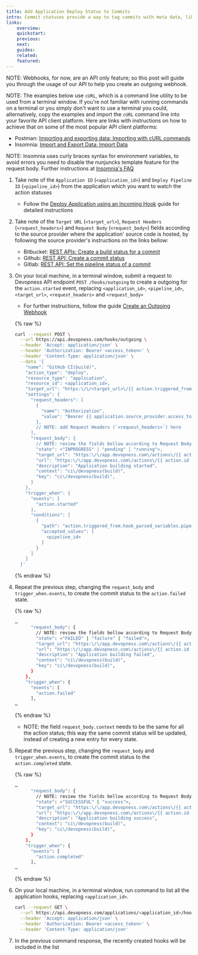 ```yaml
---
title: Add Application Deploy Status to Commits
intro: Commit statuses provide a way to tag commits with meta data, like automated build results. Learn how to create outgoing webhooks to update a commit status to match your Devopness application deploy status.
links:
    overview:
    quickstart:
    previous:
    next:
    guides:
    related:
    featured:
---
```


NOTE: Webhooks, for now, are an API only feature; so this post will guide you through the usage of our API to help you create an outgoing webhook.

NOTE: The examples below use `cURL`, which is a command line utility to be used from a terminal window. If you're not familiar with running commands on a terminal or you simply don't want to use a terminal you could, alternatively, copy the examples and import the `cURL` command line into your favorite API client platform. Here are links with instructions on how to achieve that on some of the most popular API client platforms:

- Postman: [Importing and exporting data: Importing with cURL commands](https://learning.postman.com/docs/getting-started/importing-and-exporting-data/#importing-with-curl-commands)
- Insomnia: [Import and Export Data: Import Data](https://docs.insomnia.rest/insomnia/import-export-data#import-data)

NOTE: Insomnia uses curly braces syntax for environment variables, to avoid errors you need to disable the nunjuncks template feature for the request body. Further instructions at [Insomnia's FAQ](https://docs.insomnia.rest/insomnia/faq#how-can-i-temporarily-disable-nunjucks-template)

1. Take note of the `Application ID` (`<application_id>`) and `Deploy Pipeline ID` (`<pipeline_id>`) from the application which you want to watch the action statuses
   - Follow the [Deploy Application using an Incoming Hook](/docs/applications/deploy-application-using-incoming-hook) guide for detailed instructions

1. Take note of the `Target URL` (`<target_url>`), `Request Headers` (`<request_headers>`) and `Request Body` (`<request_body>`) fields according to the source provider where the application' source code is hosted, by following the source provider's instructions on the links bellow:
   - Bitbucket: [REST APIs: Create a build status for a commit](https://developer.atlassian.com/cloud/bitbucket/rest/api-group-commit-statuses/#api-repositories-workspace-repo-slug-commit-commit-statuses-build-post)
   - Github: [REST API: Create a commit status](https://docs.github.com/en/rest/commits/statuses#create-a-commit-status)
   - Gitlab: [REST API: Set the pipeline status of a commit](https://docs.gitlab.com/ee/api/commits.html#set-the-pipeline-status-of-a-commit)

1. On your local machine, in a terminal window, submit a request to Devopness API endpoint `POST /hooks/outgoing` to create a outgoing for the `action.started` event, replacing `<application_id>`, `<pipeline_id>`, `<target_url>`, `<request_headers>` and `<request_body>`

   - For further instructions, follow the guide [Create an Outgoing Webhook](/docs/webhooks/create-outgoing-webhook)

   {% raw %}
   ```bash
   curl --request POST \
     --url https://api.devopness.com/hooks/outgoing \
     --header 'Accept: application/json' \
     --header 'Authorization: Bearer <access_token>' \
     --header 'Content-Type: application/json' \
     --data '{
       "name": "GitHub CI(build)",
       "action_type": "deploy",
       "resource_type": "application",
       "resource_id": <application_id>,
       "target_url": "https:\/\/<target_url>\/{{ action.triggered_from.hook_parsed_variables.commit_hash }}",
       "settings": {
         "request_headers": [
           {
             "name": "Authorization",
             "value": "Bearer {{ application.source_provider.access_token }}"
           },
           // NOTE: add Request Headers (`<request_headers>`) here
         ],
         "request_body": {
           // NOTE: review the fields bellow according to Request Body (`<request_body>`)
           "state": <"INPROGRESS" | "pending" | "running">,
           "target_url": "https:\/\/app.devopness.com\/actions\/{{ action.id }}",
           "url": "https:\/\/app.devopness.com\/actions\/{{ action.id }}",
           "description": "Application building started",
           "context": "ci\/devopness(build)",
           "key": "ci\/devopness(build)",
         }
       },
       "trigger_when": {
         "events": [
           "action.started"
         ],
         "conditions": [
           {
             "path": "action.triggered_from.hook_parsed_variables.pipeline_id",
             "accepted_values": [
               <pipeline_id>
             ]
           }
         ]
       }
     }'
   ```
   {% endraw %}

1. Repeat the previous step, changing the `request_body` and `trigger_when.events`, to create the commit status to the `action.failed` state.

   {% raw %}
   ```bash
   …
         "request_body": {
           // NOTE: review the fields bellow according to Request Body (`<request_body>`)
           "state": <"FAILED" | "failure" | "failed">,
           "target_url": "https:\/\/app.devopness.com\/actions\/{{ action.id }}",
           "url": "https:\/\/app.devopness.com\/actions\/{{ action.id }}",
           "description": "Application building failed",
           "context": "ci\/devopness(build)",
           "key": "ci\/devopness(build)",
         }
       },
       "trigger_when": {
         "events": [
           "action.failed"
         ],
   …
   ```
   {% endraw %}

   - NOTE: the field `request_body.context` needs to be the same for all the action status; this way the same commit status will be updated, instead of creating a new entry for every state.

1. Repeat the previous step, changing the `request_body` and `trigger_when.events`, to create the commit status to the `action.completed` state.

   {% raw %}
   ```bash
   …
         "request_body": {
           // NOTE: review the fields bellow according to Request Body (`<request_body>`)
           "state": <"SUCCESSFUL" | "success">,
           "target_url": "https:\/\/app.devopness.com\/actions\/{{ action.id }}",
           "url": "https:\/\/app.devopness.com\/actions\/{{ action.id }}",
           "description": "Application building success",
           "context": "ci\/devopness(build)",
           "key": "ci\/devopness(build)",
         }
       },
       "trigger_when": {
         "events": [
           "action.completed"
         ],
   …
   ```
   {% endraw %}

1. On your local machine, in a terminal window, run command to list all the application hooks, replacing `<application_id>`.

   ```bash
   curl --request GET \
     --url https://api.devopness.com/applications/<application_id>/hooks \
     --header 'Accept: application/json' \
     --header 'Authorization: Bearer <access_token>' \
     --header 'Content-Type: application/json'
   ```

1. In the previous command response, the recently created hooks will be included in the list
